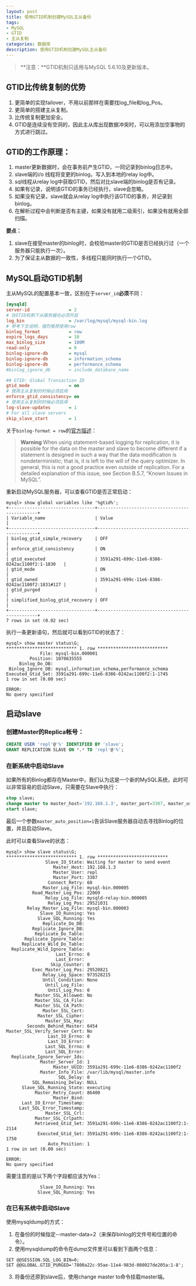 ```yaml
---
layout: post
title: 使用GTID机制创建MySQL主从备份
tags:
- MySQL
- GTID
- 主从复制
categories: 数据库
description: 使用GTID机制创建MySQL主从备份
---
```


> **注意：**GTID机制只适用与MySQL 5.6.10及更新版本。

## GTID比传统复制的优势

1. 更简单的实现failover，不用以前那样在需要找log_file和log_Pos。
2. 更简单的搭建主从复制。
3. 比传统复制更加安全。
4. GTID是连续没有空洞的，因此主从库出现数据冲突时，可以用添加空事物的方式进行跳过。

## GTID的工作原理：

1. master更新数据时，会在事务前产生GTID，一同记录到binlog日志中。
2. slave端的i/o 线程将变更的binlog，写入到本地的relay log中。
3. sql线程从relay log中获取GTID，然后对比slave端的binlog是否有记录。
4. 如果有记录，说明该GTID的事务已经执行，slave会忽略。
5. 如果没有记录，slave就会从relay log中执行该GTID的事务，并记录到binlog。
6. 在解析过程中会判断是否有主键，如果没有就用二级索引，如果没有就用全部扫描。

**要点：**

1. slave在接受master的binlog时，会校验master的GTID是否已经执行过（一个服务器只能执行一次）。
2. 为了保证主从数据的一致性，多线程只能同时执行一个GTID。

## MySQL启动GTID机制

主从MySQL的配置基本一致，区别在于`server_id`**必须**不同：
```ini
[mysqld]
server-id               = 2
# 在GTID机制下从服务器也必须开启
log_bin                 = /var/log/mysql/mysql-bin.log
# 参考下文说明，强烈推荐使用row
binlog_format           = row
expire_logs_days        = 10
max_binlog_size         = 100M
read-only               = 0
binlog-ignore-db        = mysql
binlog-ignore-db        = information_schema
binlog-ignore-db        = performance_schema
#binlog_ignore_db       = include_database_name

## GTID: Global Transaction ID
gtid_mode               = on
# 使用主从复制的时候必须启用
enforce_gtid_consistency= on
# 使用主从复制的时候必须启用
log-slave-updates       = 1
# For all slave servers
skip_slave_start        = 1
```
关于`binlog-format = row`的[官方描述](http://dev.mysql.com/doc/refman/5.7/en/binary-log-setting.html)：
> **Warning**
> When using statement-based logging for replication, it is possible for the data on the master and slave to become different if a statement is designed in such a way that the data modification is nondeterministic; that is, it is left to the will of the query optimizer. In general, this is not a good practice even outside of replication. For a detailed explanation of this issue, see Section B.5.7, “Known Issues in MySQL”.

重新启动MySQL服务器，可以查看GTID是否正常启动：
```
mysql> show global variables like '%gtid%';
+---------------------------------+-----------------------------------------------+
| Variable_name                   | Value                                         |
+---------------------------------+-----------------------------------------------+
| binlog_gtid_simple_recovery     | OFF                                           |
| enforce_gtid_consistency        | ON                                            |
| gtid_executed                   | 3591a291-699c-11e6-8386-0242ac1100f2:1-1830   |
| gtid_mode                       | ON                                            |
| gtid_owned                      | 3591a291-699c-11e6-8386-0242ac1100f2:1831#127 |
| gtid_purged                     |                                               |
| simplified_binlog_gtid_recovery | OFF                                           |
+---------------------------------+-----------------------------------------------+
7 rows in set (0.02 sec)
```

执行一条更新语句，然后就可以看到GTID的状态了：
```
mysql> show master status\G;
*************************** 1. row ***************************
             File: mysql-bin.000001
         Position: 1070635555
     Binlog_Do_DB: 
 Binlog_Ignore_DB: mysql,information_schema,performance_schema
Executed_Gtid_Set: 3591a291-699c-11e6-8386-0242ac1100f2:1-1745
1 row in set (0.00 sec)

ERROR: 
No query specified
```

## 启动slave

### 创建Master的Replica帐号：
```sql
CREATE USER 'repl'@'%' IDENTIFIED BY 'slave';
GRANT REPLICATION SLAVE ON *.* TO 'repl'@'%';
```

### 在新系统中启动Slave

如果所有的Binlog都存在Master中，我们认为这是一个新的MySQL系统，此时可以非常容易的启动Slave，只需要在Slave中执行：
```sql
stop slave;
change master to master_host='192.168.1.3', master_port=3307, master_user='repl', master_password='slave', master_auto_position=1;
start slave;
```
最后一个参数`master_auto_position=1`告诉Slave服务器自动去寻找Binlog的位置，并且启动Slave。

此时可以查看Slave的状态：
```
mysql> show slave status\G;
*************************** 1. row ***************************
               Slave_IO_State: Waiting for master to send event
                  Master_Host: 192.168.1.3
                  Master_User: repl
                  Master_Port: 3307
                Connect_Retry: 60
              Master_Log_File: mysql-bin.000005
          Read_Master_Log_Pos: 22069
               Relay_Log_File: mysqld-relay-bin.000005
                Relay_Log_Pos: 29521031
        Relay_Master_Log_File: mysql-bin.000003
             Slave_IO_Running: Yes
            Slave_SQL_Running: Yes
              Replicate_Do_DB: 
          Replicate_Ignore_DB: 
           Replicate_Do_Table: 
       Replicate_Ignore_Table: 
      Replicate_Wild_Do_Table: 
  Replicate_Wild_Ignore_Table: 
                   Last_Errno: 0
                   Last_Error: 
                 Skip_Counter: 0
          Exec_Master_Log_Pos: 29520821
              Relay_Log_Space: 973528215
              Until_Condition: None
               Until_Log_File: 
                Until_Log_Pos: 0
           Master_SSL_Allowed: No
           Master_SSL_CA_File: 
           Master_SSL_CA_Path: 
              Master_SSL_Cert: 
            Master_SSL_Cipher: 
               Master_SSL_Key: 
        Seconds_Behind_Master: 6454
Master_SSL_Verify_Server_Cert: No
                Last_IO_Errno: 0
                Last_IO_Error: 
               Last_SQL_Errno: 0
               Last_SQL_Error: 
  Replicate_Ignore_Server_Ids: 
             Master_Server_Id: 1
                  Master_UUID: 3591a291-699c-11e6-8386-0242ac1100f2
             Master_Info_File: /var/lib/mysql/master.info
                    SQL_Delay: 0
          SQL_Remaining_Delay: NULL
      Slave_SQL_Running_State: executing
           Master_Retry_Count: 86400
                  Master_Bind: 
      Last_IO_Error_Timestamp: 
     Last_SQL_Error_Timestamp: 
               Master_SSL_Crl: 
           Master_SSL_Crlpath: 
           Retrieved_Gtid_Set: 3591a291-699c-11e6-8386-0242ac1100f2:1-2114
            Executed_Gtid_Set: 3591a291-699c-11e6-8386-0242ac1100f2:1-1750
                Auto_Position: 1
1 row in set (0.00 sec)

ERROR: 
No query specified
```
需要注意的是以下两个字段都应该为Yes：
```
             Slave_IO_Running: Yes
            Slave_SQL_Running: Yes
```

### 在已有系统中启动Slave

使用mysqldump的方式：

1. 在备份的时候指定--master-data=2（来保存binlog的文件号和位置的命令）。
2. 使用mysqldump的命令在dump文件里可以看到下面两个信息：
```
SET @@SESSION.SQL_LOG_BIN=0;
SET @@GLOBAL.GTID_PURGED='7800a22c-95ae-11e4-983d-080027de205a:1-8';
```
3. 将备份还原到slave后，使用change master to命令挂载master端。

